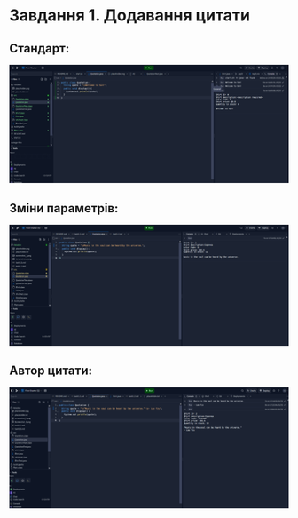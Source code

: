 # Завдання 1. Додавання цитати

## Стандарт:
![alt-///](https://github.com/ppc-ntu-khpi/starter-0Sannya0/blob/main/Solution/Screenshot_1.png?raw=true)
## Зміни параметрів:
![alt-//](https://github.com/ppc-ntu-khpi/starter-0Sannya0/blob/main/Solution/Screenshot_3.png?raw=true)
## Автор цитати:
![alt-//](https://github.com/ppc-ntu-khpi/starter-0Sannya0/blob/main/Solution/Screenshot_5.png?raw=true)
